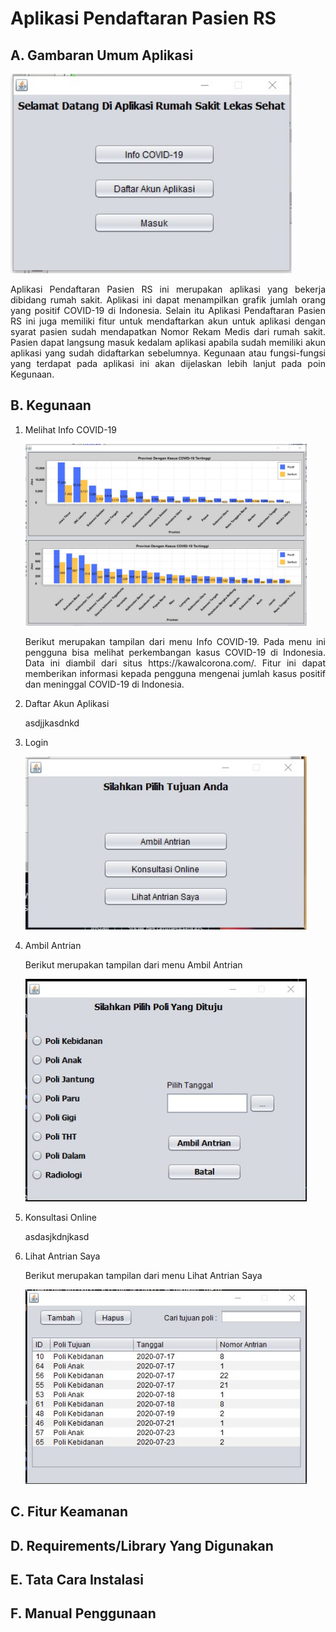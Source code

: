 # Aplikasi Pendaftaran Pasien RS

## A. Gambaran Umum Aplikasi

<p></p>
<img src="pic/1.jpg" alt="drawing" style="width:450px;"/>
<p style='text-align: justify;'>
Aplikasi Pendaftaran Pasien RS ini merupakan aplikasi yang bekerja dibidang rumah sakit. Aplikasi ini dapat menampilkan grafik jumlah orang yang positif COVID-19 di Indonesia. Selain itu Aplikasi Pendaftaran Pasien RS ini juga memiliki fitur untuk mendaftarkan akun untuk aplikasi dengan syarat pasien sudah mendapatkan Nomor Rekam Medis dari rumah sakit. Pasien dapat langsung masuk kedalam aplikasi apabila sudah memiliki akun aplikasi yang sudah didaftarkan sebelumnya. Kegunaan atau fungsi-fungsi yang terdapat pada aplikasi ini akan dijelaskan lebih lanjut pada poin Kegunaan.
</p>

## B. Kegunaan

1. Melihat Info COVID-19

    <img src="pic/6.jpg" alt="drawing" style="width:450px;"/>

    <p style='text-align: justify;'>    
    Berikut merupakan tampilan dari menu Info COVID-19. Pada menu ini pengguna bisa melihat perkembangan kasus COVID-19 di Indonesia. Data ini diambil dari situs https://kawalcorona.com/. Fitur ini dapat memberikan informasi kepada pengguna mengenai jumlah kasus positif dan meninggal COVID-19 di Indonesia.
    </p>

2. Daftar Akun Aplikasi

    asdjjkasdnkd

3. Login

    <img src="pic/2.jpg" alt="drawing" style="width:450px;"/>

    <p style='text-align: justify;'>

    </p>

4. Ambil Antrian

    Berikut merupakan tampilan dari menu Ambil Antrian

    <img src="pic/4.jpg" alt="drawing" style="width:450px;"/>

5. Konsultasi Online

    asdasjkdnjkasd

6. Lihat Antrian Saya

    Berikut merupakan tampilan dari menu Lihat Antrian Saya

    <img src="pic/3.jpg" alt="drawing" style="width:450px;"/>


</p>

## C. Fitur Keamanan
## D. Requirements/Library Yang Digunakan
## E. Tata Cara Instalasi
## F. Manual Penggunaan